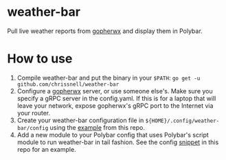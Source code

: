 # weather-bar
Pull live weather reports from [gopherwx](https://github.com/chrissnell/gopherwx) and display them in Polybar.

# How to use
1. Compile weather-bar and put the binary in your `$PATH`:  `go get -u github.com/chrissnell/weather-bar`
2. Configure a [gopherwx](https://github.com/chrissnell/gopherwx) server, or use someone else's.  Make sure you specify a gRPC server in the config.yaml.  If this is for a laptop that will leave your network, expose gopherwx's gRPC port to the Internet via your router.
3. Create your weather-bar configuration file in `${HOME}/.config/weather-bar/config` using the [example](https://github.com/chrissnell/weather-bar/blob/master/example/config) from this repo.
4. Add a new module to your Polybar config that uses Polybar's script module to run weather-bar in tail fashion.  See the config [snippet](https://github.com/chrissnell/weather-bar/blob/master/example/polybar-config) in this repo for an example.
